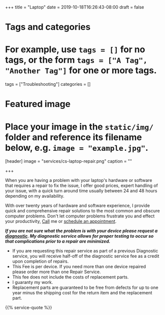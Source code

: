 +++
title = "Laptop"
date = 2019-10-18T16:26:43-08:00
draft = false

# Tags and categories
# For example, use `tags = []` for no tags, or the form `tags = ["A Tag", "Another Tag"]` for one or more tags.
tags = ["Troubleshooting"]
categories = []

# Featured image
# Place your image in the `static/img/` folder and reference its filename below, e.g. `image = "example.jpg"`.
[header]
image = "services/cs-laptop-repair.png"
caption = ""

+++
<p>When you are having a problem with your laptop's hardware or software that requires a repair to fix the issue, I offer good prices, expert handling of your issue, with a quick turn around time usually between 24 and 48 hours depending on my availability.</p>

<p>With over twenty years of hardware and software experience, I provide quick and comprehensive repair solutions to the most common and obscure computer problems. Don't let computer problems frustrate you and effect your productivity, <a href="/services/computer/assistance/phone/">Call</a> me or <a href="/#contact">schedule an appointment</a>.</p>

<div class="product-body">
<p><strong><em>If you are not sure what the problem is with your device please request a <a href="diagnostic">diagnostic</a>. My diagnostic service allows for proper testing to occur so that complications prior to a repair are minimized.</em></strong></p>

<ul>
<li>If you are requesting this repair service as part of a previous Diagnostic service, you will receive half-off of the diagnostic service fee as a credit upon completion of repairs.</li>
<li>This Fee is per device. If you need more than one device repaired please order more than one Repair Service.</li>
<li>This fee does not include the costs of replacement parts.</li>
<li>I guaranty my work.</li>
<li>Replacement parts are guaranteed to be free from defects for up to one year minus the shipping cost for the return item and the replacement part.</li>
</ul>
</div>

{{% service-quote %}}